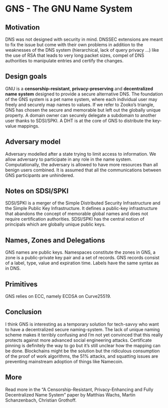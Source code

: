 # GNS - The GNU Name System

## Motivation

DNS was not designed with security in mind. DNSSEC extensions are meant to fix the issue but come with their own problems in addition to the weaknesses of the DNS system (hierarchical, lack of query privacy …) like the use of RSA that leads to very long packet sizes, compel of DNS authorities to manipulate entries and certify the changes.

## Design goals 

GNU is a **censorship-resistant**, **privacy-preserving** and **decentralized name system** designed to provide a secure alternative DNS. The foundation of the GNS system is a pet name system, where each individual user may freely and securely map names to values. If we refer to Zooko’s triangle, GNS has chosen the secure and memorable but left out the globally unique property. A domain owner can securely delegate a subdomain to another user thanks to SDSI/SPKI. A DHT is at the core of GNS to distribute the key-value mappings. 

## Adversary model

Adversary modelled after a state trying to limit access to information. We allow adversary to participate in any role in the name system. Computationally, the adversary is allowed to have more resources than all benign users combined. It is assumed that all the communications between GNS participants are unhindered.

## Notes on SDSI/SPKI

SDSI/SPKI is a merger of the Simple Distributed Security Infrastructure and the Simple Public Key Infrastructure. It defines a public-key infrastructure that abandons the concept of memorable global names and does not require certification authorities. SDSI/SPKI has the central notion of principals which are globally unique public keys.

## Names, Zones and Delegations 

GNS names are public keys. Namespaces constitute the zones in GNS, a zone is a public-private key pair and a set of records. GNS records consist of a label, type, value and expiration time. Labels have the same syntax as in DNS. 

## Primitives 

GNS relies on ECC, namely ECDSA on Curve25519.

## Conclusion

I think GNS is interesting as a temporary solution for tech-savvy who want to have a decentralized secure naming-system. The lack of unique naming scheme makes it terribly confusing and I’m not yet convinced that this really protects against more advanced social engineering attacks. Certificate pinning is definitely the way to go but it’s still unclear how the mapping can be done. Blockchains might be the solution but the ridiculous consumption of the proof of work algorithms, the 51% attacks, and squatting issues are preventing mainstream adoption of things like Namecoin.

## More 

Read more in the “A Censorship-Resistant, Privacy-Enhancing and Fully Decentralized Name System” paper by Matthias Wachs, Martin Schanzenbach, Christian Grothoff.

